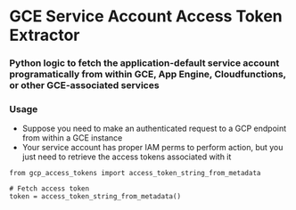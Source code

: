 # GCE Service Account Access Token Extractor

### Python logic to fetch the application-default service account programatically from within GCE, App Engine, Cloudfunctions, or other GCE-associated services

### Usage
- Suppose you need to make an authenticated request to a GCP endpoint from within a GCE instance
- Your service account has proper IAM perms to perform action, but you just need to retrieve the access tokens associated with it
```python3
from gcp_access_tokens import access_token_string_from_metadata

# Fetch access token
token = access_token_string_from_metadata()
```
